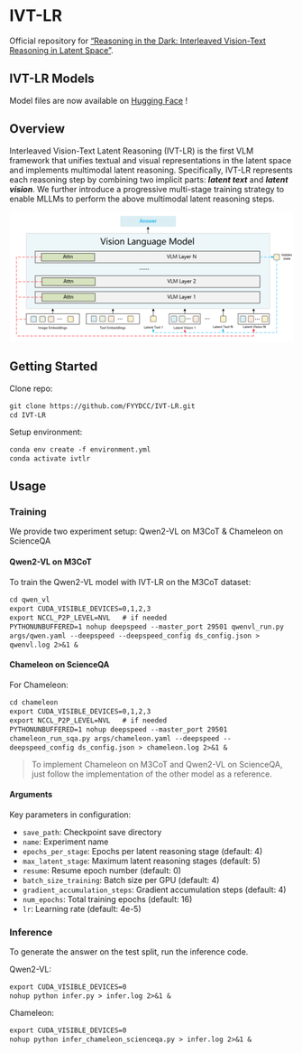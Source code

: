 # IVT-LR
Official repository for [“Reasoning in the Dark: Interleaved Vision-Text Reasoning in Latent Space”](https://arxiv.org/abs/2510.12603).

## IVT-LR Models

Model files are now available on [Hugging Face](https://huggingface.co/FYYDCC/IVTLR) !

## Overview

Interleaved Vision-Text Latent Reasoning (IVT-LR) is the first VLM framework that unifies textual and visual representations in the latent space and implements multimodal latent reasoning. Specifically, IVT-LR represents each reasoning step by combining two implicit parts: ***latent text*** and ***latent vision***. We further introduce a progressive multi-stage training strategy to enable MLLMs to perform the above multimodal latent reasoning steps.

![image.png](image.png)

## Getting Started

Clone repo:

```
git clone https://github.com/FYYDCC/IVT-LR.git
cd IVT-LR
```

Setup environment:

```
conda env create -f environment.yml
conda activate ivtlr
```

## Usage

### Training

We provide two experiment setup: Qwen2-VL on M3CoT & Chameleon on ScienceQA

#### Qwen2-VL on M3CoT

To train the Qwen2-VL model with IVT-LR on the M3CoT dataset:

```
cd qwen_vl
export CUDA_VISIBLE_DEVICES=0,1,2,3
export NCCL_P2P_LEVEL=NVL   # if needed
PYTHONUNBUFFERED=1 nohup deepspeed --master_port 29501 qwenvl_run.py args/qwen.yaml --deepspeed --deepspeed_config ds_config.json > qwenvl.log 2>&1 &
```



#### Chameleon on ScienceQA

For Chameleon:

```
cd chameleon
export CUDA_VISIBLE_DEVICES=0,1,2,3
export NCCL_P2P_LEVEL=NVL   # if needed
PYTHONUNBUFFERED=1 nohup deepspeed --master_port 29501 chameleon_run_sqa.py args/chameleon.yaml --deepspeed --deepspeed_config ds_config.json > chameleon.log 2>&1 &
```





>To implement Chameleon on M3CoT and Qwen2-VL on ScienceQA, just follow the implementation of the other model as a reference.



#### Arguments

Key parameters in configuration:

- `save_path`: Checkpoint save directory
- `name`: Experiment name
- `epochs_per_stage`: Epochs per latent reasoning stage (default: 4)
- `max_latent_stage`: Maximum latent reasoning stages (default: 5)
- `resume`: Resume epoch number (default: 0)
- `batch_size_training`: Batch size per GPU (default: 4)
- `gradient_accumulation_steps`: Gradient accumulation steps (default: 4)
- `num_epochs`: Total training epochs (default: 16)
- `lr`: Learning rate (default: 4e-5)



### Inference

To generate the answer on the test split, run the inference code.

Qwen2-VL:

```
export CUDA_VISIBLE_DEVICES=0
nohup python infer.py > infer.log 2>&1 &    
```

Chameleon:

```
export CUDA_VISIBLE_DEVICES=0
nohup python infer_chameleon_scienceqa.py > infer.log 2>&1 &    
```





